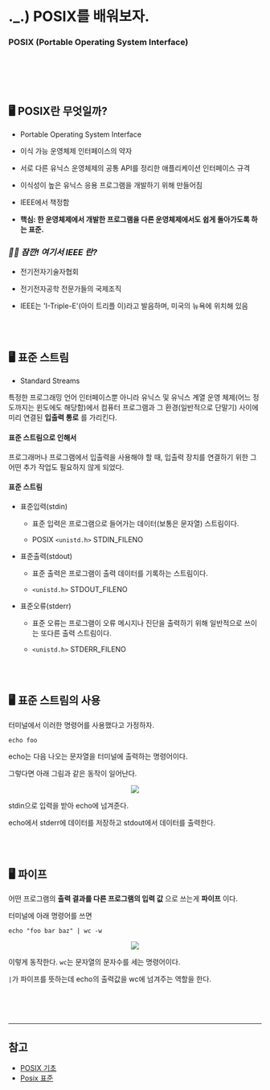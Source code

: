 # ._.) POSIX를 배워보자.
### POSIX (Portable Operating System Interface)
<br/>

<br/><br/>

## 🖥 POSIX란 무엇일까?

* Portable Operating System Interface

* 이식 가능 운영체제 인터페이스의 약자

* 서로 다른 유닉스 운영체제의 공통 API를 정리한 애플리케이션 인터페이스 규격

* 이식성이 높은 유닉스 응용 프로그램을 개발하기 위해 만들어짐

* IEEE에서 책정함

* __핵심: 한 운영체제에서 개발한 프로그램을 다른 운영체제에서도 쉽게 돌아가도록 하는 표준.__

### _🖐🏻 잠깐! 여기서 __IEEE__ 란?_

* 전기전자기술자협회

* 전기전자공학 전문가들의 국제조직

* IEEE는 'I-Triple-E'(아이 트리플 이)라고 발음하며, 미국의 뉴욕에 위치해 있음

<br/><br/>

## 🖥 표준 스트림

* Standard Streams

특정한 프로그래밍 언어 인터페이스뿐 아니라 유닉스 및 유닉스 계열 운영 체제(어느 정도까지는 윈도에도 해당함)에서 컴퓨터 프로그램과 그 환경(일반적으로 단말기) 사이에 미리 연결된 __입출력 통로__ 를 가리킨다.

#### 표준 스트림으로 인해서
프로그래머나 프로그램에서 입출력을 사용해야 할 때, 입출력 장치를 연결하기 위한 그 어떤 추가 작업도 필요하지 않게 되었다.

#### 표준 스트림
* 표준입력(stdin)

    * 표준 입력은 프로그램으로 들어가는 데이터(보통은 문자열) 스트림이다.

    * POSIX `<unistd.h>` STDIN_FILENO

* 표준출력(stdout)

    * 표준 출력은 프로그램이 출력 데이터를 기록하는 스트림이다.

    * `<unistd.h>` STDOUT_FILENO

* 표준오류(stderr)

    * 표준 오류는 프로그램이 오류 메시지나 진단을 출력하기 위해 일반적으로 쓰이는 또다른 출력 스트림이다.

    * `<unistd.h>` STDERR_FILENO

<br/><br/>

## 🖥 표준 스트림의 사용

터미널에서 이러한 명령어를 사용했다고 가정하자.

```
echo foo
```

echo는 다음 나오는 문자열을 터미널에 출력하는 명령어이다.

그렇다면 아래 그림과 같은 동작이 일어난다.

<p align="center">
<img src="../img/posix1.png">
</p>

stdin으로 입력을 받아 echo에 넘겨준다.

echo에서 stderr에 데이터를 저장하고 stdout에서 데이터를 출력한다.

<br/><br/>

## 🖥 파이프

어떤 프로그램의 __출력 결과를 다른 프로그램의 입력 값__ 으로 쓰는게 __파이프__ 이다.

터미널에 아래 명령어를 쓰면

```
echo "foo bar baz" | wc -w
```

<p align="center">
<img src="../img/posix2.png">
</p>

이렇게 동작한다. `wc`는 문자열의 문자수를 세는 명령어이다.

`|`가 파이프를 뜻하는데 echo의 출력값을 wc에 넘겨주는 역할을 한다.

<br/><br/><br/>
*** 

## 참고
* [POSIX 기초](https://velog.io/@goban/POSIX-기초)
* [Posix 표준](https://geekconfig.com/tutorial/about-posix-standard)
